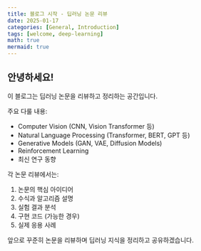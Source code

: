 ```yaml
---
title: 블로그 시작 - 딥러닝 논문 리뷰
date: 2025-01-17
categories: [General, Introduction]
tags: [welcome, deep-learning]
math: true
mermaid: true
---
```


## 안녕하세요!

이 블로그는 딥러닝 논문을 리뷰하고 정리하는 공간입니다.

주요 다룰 내용:
- Computer Vision (CNN, Vision Transformer 등)
- Natural Language Processing (Transformer, BERT, GPT 등)
- Generative Models (GAN, VAE, Diffusion Models)
- Reinforcement Learning
- 최신 연구 동향

각 논문 리뷰에서는:
1. 논문의 핵심 아이디어
2. 수식과 알고리즘 설명
3. 실험 결과 분석
4. 구현 코드 (가능한 경우)
5. 실제 응용 사례

앞으로 꾸준히 논문을 리뷰하며 딥러닝 지식을 정리하고 공유하겠습니다.